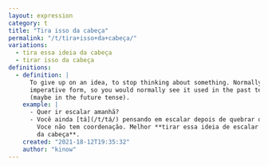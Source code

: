 ```yaml
---
layout: expression
category: t
title: "Tira isso da cabeça"
permalink: "/t/tira+isso+da+cabeça/"
variations:
  - tira essa ideia da cabeça
  - tirar isso da cabeça
definitions:
  - definition: |
      To give up on an idea, to stop thinking about something. Normally in the
      imperative form, so you would normally see it used in the past tense
      (maybe in the future tense).
    example: |
      - Quer ir escalar amanhã?
      - Você ainda [tá](/t/tá/) pensando em escalar depois de quebrar o braço?
        Voce não tem coordenação. Melhor **tirar essa ideia de escalar o Everest
        da cabeça**.
    created: "2021-18-12T19:35:32"
    author: "kinow"
---
```

